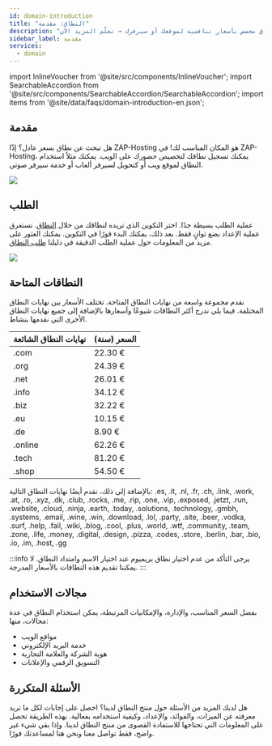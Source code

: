 ```yaml
---
id: domain-introduction
title: "النطاق: مقدمة"
description: "اكتشف كيف تحصل على نطاق مخصص بأسعار تنافسية لموقعك أو سيرفرك → تعلّم المزيد الآن"
sidebar_label: مقدمة
services:
  - domain
---
```


import InlineVoucher from '@site/src/components/InlineVoucher';
import SearchableAccordion from '@site/src/components/SearchableAccordion/SearchableAccordion';
import items from '@site/data/faqs/domain-introduction-en.json';

## مقدمة

هل تبحث عن نطاق بسعر عادل؟ إذًا ZAP-Hosting هو المكان المناسب لك! في ZAP-Hosting، يمكنك تسجيل نطاقك لتخصيص حضورك على الويب. يمكنك مثلاً استخدام النطاق لموقع ويب أو كتحويل لسيرفر ألعاب أو خدمة سيرفر صوتي.

![](https://screensaver01.zap-hosting.com/index.php/s/ESkLyeoLMTTENHG/preview)

## الطلب

عملية الطلب بسيطة جدًا. اختر التكوين الذي تريده لنطاقك من خلال [النطاق](https://zap-hosting.com/en/shop/product/domain/). تستغرق عملية الإعداد بضع ثوانٍ فقط. بعد ذلك، يمكنك البدء فورًا في التكوين. يمكنك العثور على مزيد من المعلومات حول عملية الطلب الدقيقة في دليلنا [طلب النطاق](domain-order.md).

![](https://screensaver01.zap-hosting.com/index.php/s/FEN8gHSaL9i7X38/preview)

## النطاقات المتاحة

نقدم مجموعة واسعة من نهايات النطاق المتاحة. تختلف الأسعار بين نهايات النطاق المختلفة. فيما يلي ندرج أكثر النطاقات شيوعًا وأسعارها بالإضافة إلى جميع نهايات النطاق الأخرى التي نقدمها بنشاط.

| نهايات النطاق الشائعة | السعر (سنة) |
|---------------|-------|
| .com          | 22.30 € |
| .org          | 24.39 € |
| .net          | 26.01 € |
| .info         | 34.12 € |
| .biz          | 32.22 € |
| .eu           | 10.15 € |
| .de           | 8.90 € |
| .online       | 62.26 € |
| .tech         | 81.20 € |
| .shop         | 54.50 € |

بالإضافة إلى ذلك، نقدم أيضًا نهايات النطاق التالية: .es, .it, .nl, .fr, .ch, .link, .work, .at, .ro, .xyz, .dk, .club, .rocks, .me, .rip, .one, .vip, .exposed, .jetzt, .run, .website, .cloud, .ninja, .earth, .today, .solutions, .technology, .gmbh, .systems, .email, .wine, .win, .download, .lol, .party, .site, .beer, .vodka, .surf, .help, .fail, .wiki, .blog, .cool, .plus, .world, .wtf, .community, .team, .zone, .life, .money, .digital, .design, .pizza, .codes, .store, .berlin, .bar, .bio, .io, .im, .host, .gg

:::info
يرجى التأكد من عدم اختيار نطاق بريميوم عند اختيار الاسم وامتداد النطاق. لا يمكننا تقديم هذه النطاقات بالأسعار المدرجة.
:::

## مجالات الاستخدام

بفضل السعر المناسب، والإدارة، والإمكانيات المرتبطة، يمكن استخدام النطاق في عدة مجالات، منها:

- مواقع الويب
- خدمة البريد الإلكتروني
- هوية الشركة والعلامة التجارية
- التسويق الرقمي والإعلانات

## الأسئلة المتكررة
هل لديك المزيد من الأسئلة حول منتج النطاق لدينا؟ احصل على إجابات لكل ما تريد معرفته عن الميزات، والفوائد، والإعداد، وكيفية استخدامه بفعالية. بهذه الطريقة تحصل على المعلومات التي تحتاجها للاستفادة القصوى من منتج النطاق لدينا. وإذا بقي شيء غير واضح، فقط تواصل معنا ونحن هنا لمساعدتك فورًا.
<SearchableAccordion items={items} />

<InlineVoucher />